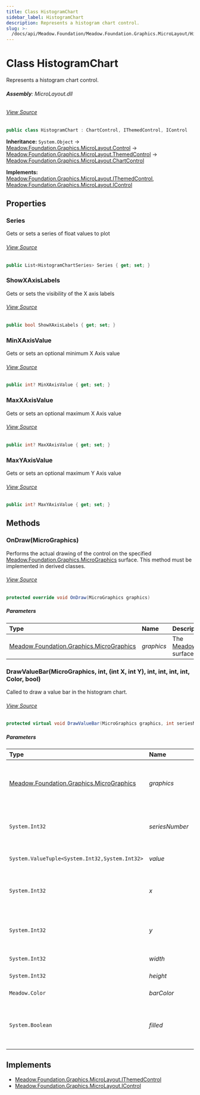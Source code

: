 ```yaml
---
title: Class HistogramChart
sidebar_label: HistogramChart
description: Represents a histogram chart control.
slug: >-
  /docs/api/Meadow.Foundation/Meadow.Foundation.Graphics.MicroLayout/HistogramChart
---
```

# Class HistogramChart
Represents a histogram chart control.

###### **Assembly**: MicroLayout.dll
###### [View Source](https://github.com/WildernessLabs/Meadow.Foundation.git/blob/develop/Source/Meadow.Foundation.Libraries_and_Frameworks/Graphics.MicroLayout/Driver/Charts/HistogramChart.cs#L10)
```csharp title="Declaration"
public class HistogramChart : ChartControl, IThemedControl, IControl
```
**Inheritance:** `System.Object` -> [Meadow.Foundation.Graphics.MicroLayout.Control](../Meadow.Foundation.Graphics.MicroLayout/Control) -> [Meadow.Foundation.Graphics.MicroLayout.ThemedControl](../Meadow.Foundation.Graphics.MicroLayout/ThemedControl) -> [Meadow.Foundation.Graphics.MicroLayout.ChartControl](../Meadow.Foundation.Graphics.MicroLayout/ChartControl)

**Implements:**  
[Meadow.Foundation.Graphics.MicroLayout.IThemedControl](../Meadow.Foundation.Graphics.MicroLayout/IThemedControl), [Meadow.Foundation.Graphics.MicroLayout.IControl](../Meadow.Foundation.Graphics.MicroLayout/IControl)

## Properties
### Series
Gets or sets a series of float values to plot
###### [View Source](https://github.com/WildernessLabs/Meadow.Foundation.git/blob/develop/Source/Meadow.Foundation.Libraries_and_Frameworks/Graphics.MicroLayout/Driver/Charts/HistogramChart.cs#L47)
```csharp title="Declaration"
public List<HistogramChartSeries> Series { get; set; }
```
### ShowXAxisLabels
Gets or sets the visibility of the X axis labels
###### [View Source](https://github.com/WildernessLabs/Meadow.Foundation.git/blob/develop/Source/Meadow.Foundation.Libraries_and_Frameworks/Graphics.MicroLayout/Driver/Charts/HistogramChart.cs#L56)
```csharp title="Declaration"
public bool ShowXAxisLabels { get; set; }
```
### MinXAxisValue
Gets or sets an optional minimum X Axis value
###### [View Source](https://github.com/WildernessLabs/Meadow.Foundation.git/blob/develop/Source/Meadow.Foundation.Libraries_and_Frameworks/Graphics.MicroLayout/Driver/Charts/HistogramChart.cs#L65)
```csharp title="Declaration"
public int? MinXAxisValue { get; set; }
```
### MaxXAxisValue
Gets or sets an optional maximum X Axis value
###### [View Source](https://github.com/WildernessLabs/Meadow.Foundation.git/blob/develop/Source/Meadow.Foundation.Libraries_and_Frameworks/Graphics.MicroLayout/Driver/Charts/HistogramChart.cs#L74)
```csharp title="Declaration"
public int? MaxXAxisValue { get; set; }
```
### MaxYAxisValue
Gets or sets an optional maximum Y Axis value
###### [View Source](https://github.com/WildernessLabs/Meadow.Foundation.git/blob/develop/Source/Meadow.Foundation.Libraries_and_Frameworks/Graphics.MicroLayout/Driver/Charts/HistogramChart.cs#L83)
```csharp title="Declaration"
public int? MaxYAxisValue { get; set; }
```
## Methods
### OnDraw(MicroGraphics)
Performs the actual drawing of the control on the specified [Meadow.Foundation.Graphics.MicroGraphics](../Meadow.Foundation.Graphics/MicroGraphics) surface.
This method must be implemented in derived classes.
###### [View Source](https://github.com/WildernessLabs/Meadow.Foundation.git/blob/develop/Source/Meadow.Foundation.Libraries_and_Frameworks/Graphics.MicroLayout/Driver/Charts/HistogramChart.cs#L90)
```csharp title="Declaration"
protected override void OnDraw(MicroGraphics graphics)
```

##### Parameters

| Type | Name | Description |
|:--- |:--- |:--- |
| [Meadow.Foundation.Graphics.MicroGraphics](../Meadow.Foundation.Graphics/MicroGraphics) | *graphics* | The [Meadow.Foundation.Graphics.MicroGraphics](../Meadow.Foundation.Graphics/MicroGraphics) surface to draw the control on. |

### DrawValueBar(MicroGraphics, int, (int X, int Y), int, int, int, int, Color, bool)
Called to draw a value bar in the histogram chart.
###### [View Source](https://github.com/WildernessLabs/Meadow.Foundation.git/blob/develop/Source/Meadow.Foundation.Libraries_and_Frameworks/Graphics.MicroLayout/Driver/Charts/HistogramChart.cs#L131)
```csharp title="Declaration"
protected virtual void DrawValueBar(MicroGraphics graphics, int seriesNumber, (int X, int Y) value, int x, int y, int width, int height, Color barColor, bool filled)
```

##### Parameters

| Type | Name | Description |
|:--- |:--- |:--- |
| [Meadow.Foundation.Graphics.MicroGraphics](../Meadow.Foundation.Graphics/MicroGraphics) | *graphics* | The graphics context used to draw the bar. |
| `System.Int32` | *seriesNumber* | The series number to which the bar belongs. |
| `System.ValueTuple<System.Int32,System.Int32>` | *value* | The value represented by the bar. |
| `System.Int32` | *x* | The X-coordinate of the top-left corner of the bar. |
| `System.Int32` | *y* | The Y-coordinate of the top-left corner of the bar. |
| `System.Int32` | *width* | The width of the bar. |
| `System.Int32` | *height* | The height of the bar. |
| `Meadow.Color` | *barColor* | The color of the bar. |
| `System.Boolean` | *filled* | A value indicating whether the bar is filled or just outlined. |


## Implements

* [Meadow.Foundation.Graphics.MicroLayout.IThemedControl](../Meadow.Foundation.Graphics.MicroLayout/IThemedControl)
* [Meadow.Foundation.Graphics.MicroLayout.IControl](../Meadow.Foundation.Graphics.MicroLayout/IControl)
